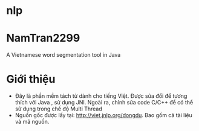 # nlp
NamTran2299
======

A Vietnamese word segmentation tool in Java

# Giới thiệu
* Đây là phần mềm tách từ dành cho tiếng Việt. Được sửa đổi để tương thích với Java , sử dụng JNI. Ngoài ra, chỉnh sửa code C/C++ để có thể sử dụng trong chế độ Multi Thread
* Nguồn gốc được lấy tại: http://viet.jnlp.org/dongdu. Bao gồm cả tài liệu và mã nguồn.
